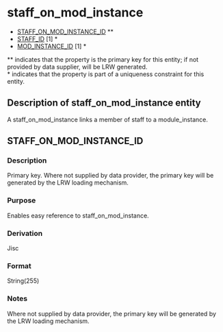 # staff_on_mod_instance

*  [STAFF_ON_MOD_INSTANCE_ID](#staff_on_mod_instance_id) **
*  [STAFF_ID](staff.md#staff_id) [1] *
*  [MOD_INSTANCE_ID](module_instance.md#mod_instance_id) [1] *

\** indicates that the property is the primary key for this entity; if not provided by data supplier, will be LRW generated.   
\* indicates that the property is part of a uniqueness constraint for this entity.

## Description of staff_on_mod_instance entity
A staff_on_mod_instance links a member of staff to a module_instance.

## STAFF_ON_MOD_INSTANCE_ID
### Description
Primary key. Where not supplied by data provider, the primary key will be generated by the LRW loading mechanism.

### Purpose
Enables easy reference to staff_on_mod_instance.

### Derivation
Jisc

### Format
String(255)

### Notes
Where not supplied by data provider, the primary key will be generated by the LRW loading mechanism.

